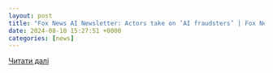 ```yaml
---
layout: post
title: "Fox News AI Newsletter: Actors take on ’AI fraudsters’ | Fox News"
date: 2024-08-10 15:27:51 +0000
categories: [news]
---
```


[Читати далі](https://www.foxnews.com/tech/fox-news-ai-newsletter-ai-fraudsters)
